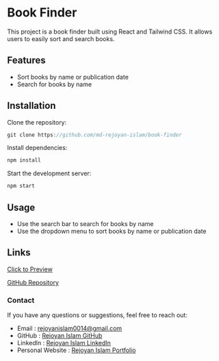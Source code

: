 # Book Finder

This project is a book finder built using React and Tailwind CSS. It allows users to easily sort and search books.

## Features

- Sort books by name or publication date
- Search for books by name

## Installation

Clone the repository:

```javascript
git clone https://github.com/md-rejoyan-islam/book-finder
```

Install dependencies:

```javascript
npm install
```

Start the development server:

```javascript
npm start
```

## Usage

- Use the search bar to search for books by name
- Use the dropdown menu to sort books by name or publication date

## Links

[Click to Preview](https://book-finder-rejoyan.netlify.app/)

[GitHub Repository](https://github.com/md-rejoyan-islam/book-finder)

### Contact

If you have any questions or suggestions, feel free to reach out:

- Email : rejoyanislam0014@gmail.com
- GitHub : [Rejoyan Islam GitHub](https://github.com/md-rejoyan-islam)
- LinkedIn : [Rejoyan Islam LinkedIn](https://www.linkedin.com/in/md-rejoyan-islam/)
- Personal Website : [Rejoyan Islam Portfolio](https://md-rejoyan-islam.github.io/)
